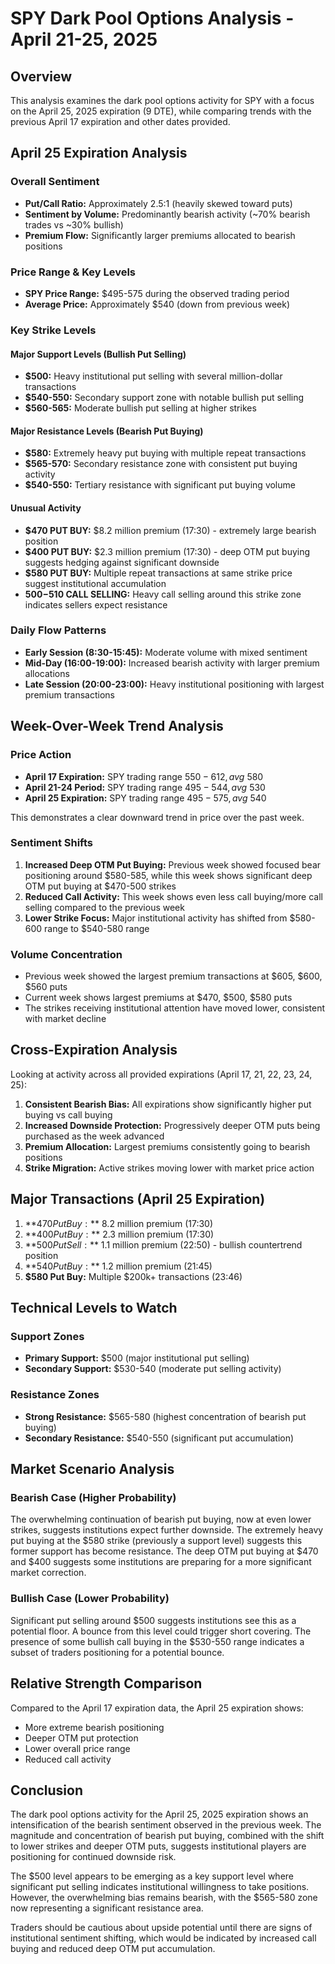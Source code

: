 # SPY Dark Pool Options Analysis - April 21-25, 2025

## Overview

This analysis examines the dark pool options activity for SPY with a focus on the April 25, 2025 expiration (9 DTE), while comparing trends with the previous April 17 expiration and other dates provided.

## April 25 Expiration Analysis

### Overall Sentiment
- **Put/Call Ratio:** Approximately 2.5:1 (heavily skewed toward puts)
- **Sentiment by Volume:** Predominantly bearish activity (~70% bearish trades vs ~30% bullish)
- **Premium Flow:** Significantly larger premiums allocated to bearish positions

### Price Range & Key Levels
- **SPY Price Range:** $495-575 during the observed trading period
- **Average Price:** Approximately $540 (down from previous week)

### Key Strike Levels

#### Major Support Levels (Bullish Put Selling)
- **$500:** Heavy institutional put selling with several million-dollar transactions
- **$540-550:** Secondary support zone with notable bullish put selling
- **$560-565:** Moderate bullish put selling at higher strikes

#### Major Resistance Levels (Bearish Put Buying)
- **$580:** Extremely heavy put buying with multiple repeat transactions
- **$565-570:** Secondary resistance zone with consistent put buying activity
- **$540-550:** Tertiary resistance with significant put buying volume

#### Unusual Activity
- **$470 PUT BUY:** $8.2 million premium (17:30) - extremely large bearish position
- **$400 PUT BUY:** $2.3 million premium (17:30) - deep OTM put buying suggests hedging against significant downside
- **$580 PUT BUY:** Multiple repeat transactions at same strike price suggest institutional accumulation
- **$500-$510 CALL SELLING:** Heavy call selling around this strike zone indicates sellers expect resistance

### Daily Flow Patterns
- **Early Session (8:30-15:45):** Moderate volume with mixed sentiment
- **Mid-Day (16:00-19:00):** Increased bearish activity with larger premium allocations
- **Late Session (20:00-23:00):** Heavy institutional positioning with largest premium transactions

## Week-Over-Week Trend Analysis

### Price Action
- **April 17 Expiration:** SPY trading range $550-612, avg ~$580
- **April 21-24 Period:** SPY trading range $495-544, avg ~$530
- **April 25 Expiration:** SPY trading range $495-575, avg ~$540

This demonstrates a clear downward trend in price over the past week.

### Sentiment Shifts
1. **Increased Deep OTM Put Buying:** Previous week showed focused bear positioning around $580-585, while this week shows significant deep OTM put buying at $470-500 strikes
2. **Reduced Call Activity:** This week shows even less call buying/more call selling compared to the previous week
3. **Lower Strike Focus:** Major institutional activity has shifted from $580-600 range to $540-580 range

### Volume Concentration
- Previous week showed the largest premium transactions at $605, $600, $560 puts
- Current week shows largest premiums at $470, $500, $580 puts
- The strikes receiving institutional attention have moved lower, consistent with market decline

## Cross-Expiration Analysis

Looking at activity across all provided expirations (April 17, 21, 22, 23, 24, 25):

1. **Consistent Bearish Bias:** All expirations show significantly higher put buying vs call buying
2. **Increased Downside Protection:** Progressively deeper OTM puts being purchased as the week advanced
3. **Premium Allocation:** Largest premiums consistently going to bearish positions
4. **Strike Migration:** Active strikes moving lower with market price action

## Major Transactions (April 25 Expiration)
1. **$470 Put Buy:** ~$8.2 million premium (17:30)
2. **$400 Put Buy:** ~$2.3 million premium (17:30)
3. **$500 Put Sell:** ~$1.1 million premium (22:50) - bullish countertrend position
4. **$540 Put Buy:** ~$1.2 million premium (21:45)
5. **$580 Put Buy:** Multiple $200k+ transactions (23:46)

## Technical Levels to Watch

### Support Zones
- **Primary Support:** $500 (major institutional put selling)
- **Secondary Support:** $530-540 (moderate put selling activity)

### Resistance Zones
- **Strong Resistance:** $565-580 (highest concentration of bearish put buying)
- **Secondary Resistance:** $540-550 (significant put accumulation)

## Market Scenario Analysis

### Bearish Case (Higher Probability)
The overwhelming continuation of bearish put buying, now at even lower strikes, suggests institutions expect further downside. The extremely heavy put buying at the $580 strike (previously a support level) suggests this former support has become resistance. The deep OTM put buying at $470 and $400 suggests some institutions are preparing for a more significant market correction.

### Bullish Case (Lower Probability)
Significant put selling around $500 suggests institutions see this as a potential floor. A bounce from this level could trigger short covering. The presence of some bullish call buying in the $530-550 range indicates a subset of traders positioning for a potential bounce.

## Relative Strength Comparison
Compared to the April 17 expiration data, the April 25 expiration shows:
- More extreme bearish positioning
- Deeper OTM put protection
- Lower overall price range
- Reduced call activity

## Conclusion

The dark pool options activity for the April 25, 2025 expiration shows an intensification of the bearish sentiment observed in the previous week. The magnitude and concentration of bearish put buying, combined with the shift to lower strikes and deeper OTM puts, suggests institutional players are positioning for continued downside risk.

The $500 level appears to be emerging as a key support level where significant put selling indicates institutional willingness to take positions. However, the overwhelming bias remains bearish, with the $565-580 zone now representing a significant resistance area.

Traders should be cautious about upside potential until there are signs of institutional sentiment shifting, which would be indicated by increased call buying and reduced deep OTM put accumulation.
